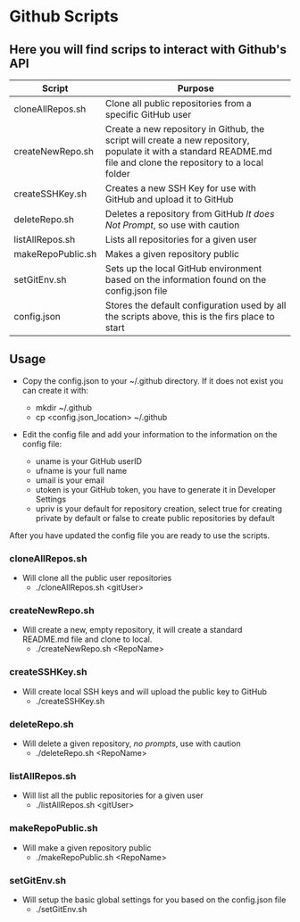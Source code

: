 # Github Scripts
## Here you will find scrips to interact with Github's API 

|Script|Purpose|
|---|---|
|cloneAllRepos.sh|Clone all public repositories from a specific GitHub user|
|createNewRepo.sh|Create a new repository in Github, the script will create a new repository, populate it with a standard README.md file and clone the repository to a local folder|
|createSSHKey.sh|Creates a new SSH Key for use with GitHub and upload it to GitHub|
|deleteRepo.sh|Deletes a repository from GitHub *It does Not Prompt*, so use with caution|
|listAllRepos.sh|Lists all repositories for a given user|
|makeRepoPublic.sh|Makes a given repository public|
|setGitEnv.sh|Sets up the local GitHub environment based on the information found on the config.json file|
|config.json|Stores the default configuration used by all the scripts above, this is the firs place to start|

## Usage
* Copy the config.json to your ~/.github directory. If it does not exist you can create it with:
  + mkdir ~/.github
  + cp <config.json_location> ~/.github
  
* Edit the config file and add your information to the information on the config file:
  + uname is your GitHub userID
  + ufname is your full name
  + umail is your email
  + utoken is your GitHub token, you have to generate it in Developer Settings
  + upriv is your default for repository creation, select true for creating private by default or false to create public repositories by default


After you have updated the config file you are ready to use the scripts.

### cloneAllRepos.sh 
* Will clone all the public user repositories
  + ./cloneAllRepos.sh \<gitUser\> 

### createNewRepo.sh 
* Will create a new, empty repository, it will create a standard README.md file and clone to local.
  + ./createNewRepo.sh \<RepoName\>

### createSSHKey.sh
* Will create local SSH keys and will upload the public key to GitHub
  + ./createSSHKey.sh

### deleteRepo.sh 
* Will delete a given repository, *no prompts*, use with caution
  + ./deleteRepo.sh \<RepoName\>

### listAllRepos.sh 
* Will list all the public repositories for a given user
  + ./listAllRepos.sh \<gitUser\>

### makeRepoPublic.sh 
* Will make a given repository public
  + ./makeRepoPublic.sh \<RepoName\>

### setGitEnv.sh 
* Will setup the basic global settings for you based on the config.json file
  + ./setGitEnv.sh
